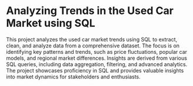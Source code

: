 # Analyzing Trends in the Used Car Market using SQL
This project analyzes the used car market trends using SQL to extract, clean, and analyze data from a comprehensive dataset. The focus is on identifying key patterns and trends, such as price fluctuations, popular car models, and regional market differences. Insights are derived from various SQL queries, including data aggregation, filtering, and advanced analytics. The project showcases proficiency in SQL and provides valuable insights into market dynamics for stakeholders and enthusiasts.
